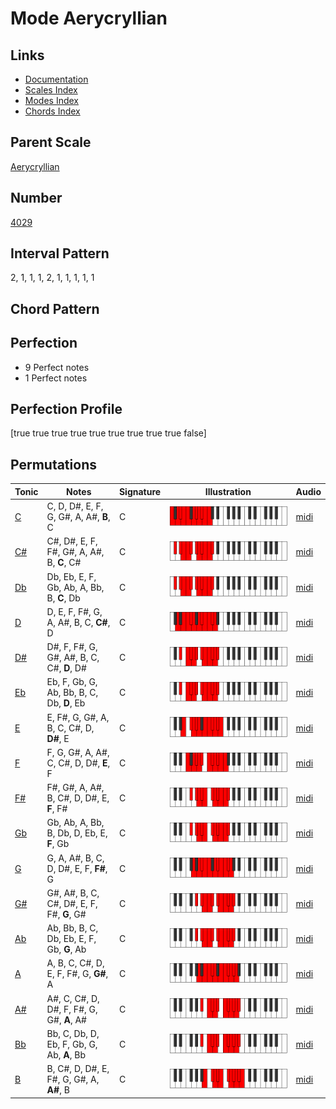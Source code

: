 # Mode Aerycryllian

## Links

- [Documentation](index.md)
- [Scales Index](Scales.md)
- [Modes Index](Modes.md)
- [Chords Index](Chords.md)

## Parent Scale

[Aerycryllian](ScaleAerycryllian.md)

## Number

[4029](https://ianring.com/musictheory/scales/4029)

## Interval Pattern

2, 1, 1, 1, 2, 1, 1, 1, 1, 1

## Chord Pattern



## Perfection

- 9 Perfect notes
- 1 Perfect notes

## Perfection Profile

[true true true true true true true true true false]

## Permutations

| Tonic | Notes | Signature | Illustration | Audio |
|-------|-------|-----------|--------------|-------|
| [C](ModeCNaturalAerycryllian.md) | C, D, D#, E, F, G, G#, A, A#, **B**, C | C | ![CNaturalAerycryllian](ModeCNaturalAerycryllian.png) | [midi](https://github.com/edipermadi/music/blob/main/docs/ModeCNaturalAerycryllian.mid?raw=true) |
| [C#](ModeCSharpAerycryllian.md) | C#, D#, E, F, F#, G#, A, A#, B, **C**, C# | C | ![CSharpAerycryllian](ModeCSharpAerycryllian.png) | [midi](https://github.com/edipermadi/music/blob/main/docs/ModeCSharpAerycryllian.mid?raw=true) |
| [Db](ModeDFlatAerycryllian.md) | Db, Eb, E, F, Gb, Ab, A, Bb, B, **C**, Db | C | ![DFlatAerycryllian](ModeDFlatAerycryllian.png) | [midi](https://github.com/edipermadi/music/blob/main/docs/ModeDFlatAerycryllian.mid?raw=true) |
| [D](ModeDNaturalAerycryllian.md) | D, E, F, F#, G, A, A#, B, C, **C#**, D | C | ![DNaturalAerycryllian](ModeDNaturalAerycryllian.png) | [midi](https://github.com/edipermadi/music/blob/main/docs/ModeDNaturalAerycryllian.mid?raw=true) |
| [D#](ModeDSharpAerycryllian.md) | D#, F, F#, G, G#, A#, B, C, C#, **D**, D# | C | ![DSharpAerycryllian](ModeDSharpAerycryllian.png) | [midi](https://github.com/edipermadi/music/blob/main/docs/ModeDSharpAerycryllian.mid?raw=true) |
| [Eb](ModeEFlatAerycryllian.md) | Eb, F, Gb, G, Ab, Bb, B, C, Db, **D**, Eb | C | ![EFlatAerycryllian](ModeEFlatAerycryllian.png) | [midi](https://github.com/edipermadi/music/blob/main/docs/ModeEFlatAerycryllian.mid?raw=true) |
| [E](ModeENaturalAerycryllian.md) | E, F#, G, G#, A, B, C, C#, D, **D#**, E | C | ![ENaturalAerycryllian](ModeENaturalAerycryllian.png) | [midi](https://github.com/edipermadi/music/blob/main/docs/ModeENaturalAerycryllian.mid?raw=true) |
| [F](ModeFNaturalAerycryllian.md) | F, G, G#, A, A#, C, C#, D, D#, **E**, F | C | ![FNaturalAerycryllian](ModeFNaturalAerycryllian.png) | [midi](https://github.com/edipermadi/music/blob/main/docs/ModeFNaturalAerycryllian.mid?raw=true) |
| [F#](ModeFSharpAerycryllian.md) | F#, G#, A, A#, B, C#, D, D#, E, **F**, F# | C | ![FSharpAerycryllian](ModeFSharpAerycryllian.png) | [midi](https://github.com/edipermadi/music/blob/main/docs/ModeFSharpAerycryllian.mid?raw=true) |
| [Gb](ModeGFlatAerycryllian.md) | Gb, Ab, A, Bb, B, Db, D, Eb, E, **F**, Gb | C | ![GFlatAerycryllian](ModeGFlatAerycryllian.png) | [midi](https://github.com/edipermadi/music/blob/main/docs/ModeGFlatAerycryllian.mid?raw=true) |
| [G](ModeGNaturalAerycryllian.md) | G, A, A#, B, C, D, D#, E, F, **F#**, G | C | ![GNaturalAerycryllian](ModeGNaturalAerycryllian.png) | [midi](https://github.com/edipermadi/music/blob/main/docs/ModeGNaturalAerycryllian.mid?raw=true) |
| [G#](ModeGSharpAerycryllian.md) | G#, A#, B, C, C#, D#, E, F, F#, **G**, G# | C | ![GSharpAerycryllian](ModeGSharpAerycryllian.png) | [midi](https://github.com/edipermadi/music/blob/main/docs/ModeGSharpAerycryllian.mid?raw=true) |
| [Ab](ModeAFlatAerycryllian.md) | Ab, Bb, B, C, Db, Eb, E, F, Gb, **G**, Ab | C | ![AFlatAerycryllian](ModeAFlatAerycryllian.png) | [midi](https://github.com/edipermadi/music/blob/main/docs/ModeAFlatAerycryllian.mid?raw=true) |
| [A](ModeANaturalAerycryllian.md) | A, B, C, C#, D, E, F, F#, G, **G#**, A | C | ![ANaturalAerycryllian](ModeANaturalAerycryllian.png) | [midi](https://github.com/edipermadi/music/blob/main/docs/ModeANaturalAerycryllian.mid?raw=true) |
| [A#](ModeASharpAerycryllian.md) | A#, C, C#, D, D#, F, F#, G, G#, **A**, A# | C | ![ASharpAerycryllian](ModeASharpAerycryllian.png) | [midi](https://github.com/edipermadi/music/blob/main/docs/ModeASharpAerycryllian.mid?raw=true) |
| [Bb](ModeBFlatAerycryllian.md) | Bb, C, Db, D, Eb, F, Gb, G, Ab, **A**, Bb | C | ![BFlatAerycryllian](ModeBFlatAerycryllian.png) | [midi](https://github.com/edipermadi/music/blob/main/docs/ModeBFlatAerycryllian.mid?raw=true) |
| [B](ModeBNaturalAerycryllian.md) | B, C#, D, D#, E, F#, G, G#, A, **A#**, B | C | ![BNaturalAerycryllian](ModeBNaturalAerycryllian.png) | [midi](https://github.com/edipermadi/music/blob/main/docs/ModeBNaturalAerycryllian.mid?raw=true) |
